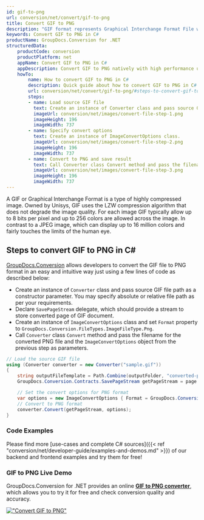 ```yaml
---
id: gif-to-png
url: conversion/net/convert/gif-to-png
title: Convert GIF to PNG
description: "GIF format represents Graphical Interchange Format File with .gif extension. Learn how to convert GIF to PNG file programmatically in C# language using GroupDocs.Conversion for .NET library."
keywords: Convert GIF to PNG in C#
productName: GroupDocs.Conversion for .NET
structuredData:
    productCode: conversion
    productPlatform: net
    appName: Convert GIF to PNG in C#
    appDescription: Convert GIF to PNG natively with high performance using C# language and server side GroupDocs.Conversion for .NET APIs, without the use of any software like Microsoft or Open Office.
    howTo:
        name: How to convert GIF to PNG in C# 
        description: Quick guide about how to convert GIF to PNG in C# with high performance and accuracy.
        url: conversion/net/convert/gif-to-png/#steps-to-convert-gif-to-png-in-c
        steps:
        - name: Load source GIF file 
          text: Create an instance of Converter class and pass source GIF file path as a constructor parameter. You may specify absolute or relative file path as per your requirements. 
          imageUrl: conversion/net/images/convert-file-step-1.png
          imageHeight: 196
          imageWidth: 737
        - name: Specify convert options 
          text: Create an instance of ImageConvertOptions class.
          imageUrl: conversion/net/images/convert-file-step-2.png
          imageHeight: 196
          imageWidth: 737
        - name: Convert to PNG and save result 
          text: Call Converter class Convert method and pass the filename for the converted HTML file and the ImageConvertOptions object from the previous step as parameters.
          imageUrl: conversion/net/images/convert-file-step-3.png
          imageHeight: 196
          imageWidth: 737
---
```


A GIF or Graphical Interchange Format is a type of highly compressed image. Owned by Unisys, GIF uses the LZW compression algorithm that does not degrade the image quality. For each image GIF typically allow up to 8 bits per pixel and up to 256 colors are allowed across the image. In contrast to a JPEG image, which can display up to 16 million colors and fairly touches the limits of the human eye.

## Steps to convert GIF to PNG in C#

[GroupDocs.Conversion](https://products.groupdocs.com/conversion/net) allows developers to convert the GIF file to PNG format in an easy and intuitive way just using a few lines of code as described below:

* Create an instance of `Converter` class and pass source GIF file path as a constructor parameter. You may specify absolute or relative file path as per your requirements. 
* Declare `SavePageStream` delegate, which should provide a stream to store converted page of GIF document.
* Create an instance of `ImageConvertOptions` class and set `Format` property to `GroupDocs.Conversion.FileTypes.ImageFileType.Png`.
* Call `Converter` class `Convert` method and pass the filename for the converted PNG file and the `ImageConvertOptions` object from the previous step as parameters.

```csharp
// Load the source GIF file
using (Converter converter = new Converter("sample.gif"))
{
    string outputFileTemplate = Path.Combine(outputFolder, "converted-page-{0}.png");
    GroupDocs.Conversion.Contracts.SavePageStream getPageStream = page => new FileStream(string.Format(outputFileTemplate, page), FileMode.Create);

    // Set the convert options for PNG format
    var options = new ImageConvertOptions { Format = GroupDocs.Conversion.FileTypes.ImageFileType.Png };   
    // Convert to PNG format
    converter.Convert(getPageStream, options);
}
```

### Code Examples

Please find more [use-cases and complete C# sources]({{< ref "conversion/net/developer-guide/examples-and-demos.md" >}}) of our backend and frontend examples and try them for free!

### GIF to PNG Live Demo

GroupDocs.Conversion for .NET provides an online [**GIF to PNG converter**](https://products.groupdocs.app/conversion/gif-to-png), which allows you to try it for free and check conversion quality and accuracy.

[!["Convert GIF to PNG"](conversion/net/images/convert-to-png/convert-gif-to-png.png)](https://products.groupdocs.app/conversion/gif-to-png)